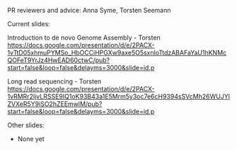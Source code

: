 PR reviewers and advice: Anna Syme, Torsten Seemann

Current slides:

Introduction to de novo Genome Assembly - Torsten
https://docs.google.com/presentation/d/e/2PACX-1vTtD05xhmuPYMSo_HbOCCiHPGXw9axe5O5sxnIoTtdzABAFaYaU1hKNMcQOFeT9YrJz4HwEAD60ctwC/pub?start=false&loop=false&delayms=3000&slide=id.p

Long read sequencing - Torsten
https://docs.google.com/presentation/d/e/2PACX-1vRMRr2IjvLRSSE9IQ1oK93B43a1E5Mrm5y3oc7e6cH9394sSVcMh26WUJYlZVXeR5Y9iSO2hZEEmwlM/pub?start=false&loop=false&delayms=3000&slide=id.p


Other slides:

- None yet
